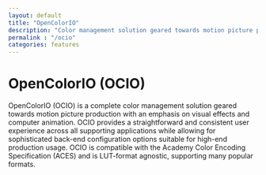 ```yaml
---
layout: default
title: "OpenColorIO"
description: "Color management solution geared towards motion picture production with an emphasis on visual effects and computer animation."
permalink : "/ocio"
categories: features
---
```


# OpenColorIO (OCIO)

OpenColorIO (OCIO) is a complete color management solution geared towards motion picture production with an emphasis on visual effects and computer animation. OCIO provides a straightforward and consistent user experience across all supporting applications while allowing for sophisticated back-end configuration options suitable for high-end production usage. OCIO is compatible with the Academy Color Encoding Specification (ACES) and is LUT-format agnostic, supporting many popular formats.

